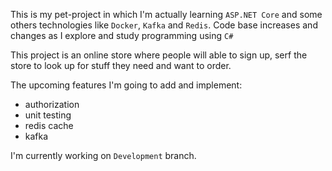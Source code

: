 This is my pet-project in which I'm actually learning `ASP.NET Core` and some others technologies like `Docker`, `Kafka` and `Redis`. Code base increases and changes as I explore and study programming using `C#`

This project is an online store where people will able to sign up, serf the store to look up for stuff they need and want to order.

The upcoming features I'm going to add and implement:
- authorization
- unit testing
- redis cache
- kafka

I'm currently working on `Development` branch. 
